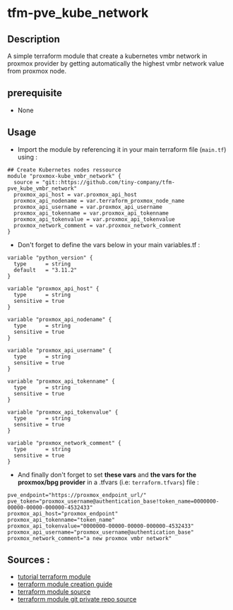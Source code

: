 # tfm-pve_kube_network

## Description

A simple terraform module that create a kubernetes vmbr network in proxmox provider by getting automatically the highest vmbr network value from proxmox node.

## prerequisite

- None

## Usage 

- Import the module by referencing it in your main terraform file (`main.tf`) using :
```hcl
## Create Kubernetes nodes ressource
module "proxmox-kube_vmbr_network" {
  source = "git::https://github.com/tiny-company/tfm-pve_kube_vmbr_network"
  proxmox_api_host = var.proxmox_api_host
  proxmox_api_nodename = var.terraform_proxmox_node_name
  proxmox_api_username = var.proxmox_api_username
  proxmox_api_tokenname = var.proxmox_api_tokenname
  proxmox_api_tokenvalue = var.proxmox_api_tokenvalue
  proxmox_network_comment = var.proxmox_network_comment
}
```

- Don't forget to define the vars below in your main variables.tf :
```hcl
variable "python_version" {
  type      = string
  default   = "3.11.2"
}

variable "proxmox_api_host" {
  type      = string
  sensitive = true
}

variable "proxmox_api_nodename" {
  type      = string
  sensitive = true
}

variable "proxmox_api_username" {
  type      = string
  sensitive = true
}

variable "proxmox_api_tokenname" {
  type      = string
  sensitive = true
}

variable "proxmox_api_tokenvalue" {
  type      = string
  sensitive = true
}

variable "proxmox_network_comment" {
  type      = string
  sensitive = true
}
```

- And finally don't forget to set **these vars** and **the vars for the proxmox/bpg provider** in a .tfvars (i.e: `terraform.tfvars`) file  :
```hcl
pve_endpoint="https://proxmox_endpoint_url/"
pve_token="proxmox_username@authentication_base!token_name=0000000-00000-00000-000000-4532433"
proxmox_api_host="proxmox_endpoint"
proxmox_api_tokenname="token_name"
proxmox_api_tokenvalue="0000000-00000-00000-000000-4532433"
proxmox_api_username="proxmox_username@authentication_base"
proxmox_network_comment="a new proxmox vmbr network"
```

## Sources : 

- [tutorial terraform module](https://developer.hashicorp.com/terraform/tutorials/modules/module)
- [terraform module creation guide](https://developer.hashicorp.com/terraform/language/modules/develop)
- [terraform module source](https://developer.hashicorp.com/terraform/language/modules/sources#github)
- [terraform module git private repo source](https://medium.com/@dipandergoyal/terraform-using-private-git-repo-as-module-source-d20d8cec7c5)